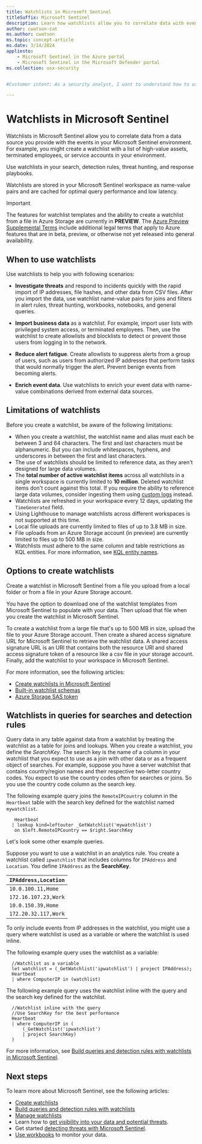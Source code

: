 ```yaml
---
title: Watchlists in Microsoft Sentinel
titleSuffix: Microsoft Sentinel
description: Learn how watchlists allow you to correlate data with events and when to use them in Microsoft Sentinel.
author: cwatson-cat
ms.author: cwatson
ms.topic: concept-article
ms.date: 3/14/2024
appliesto:
    - Microsoft Sentinel in the Azure portal
    - Microsoft Sentinel in the Microsoft Defender portal
ms.collection: usx-security


#Customer intent: As a security analyst, I want to understand how to use watchlists in Microsoft Sentinel so that I can efficiently correlate and enrich event data, reduce alert fatigue, and quickly respond to threats.

---
```


# Watchlists in Microsoft Sentinel

Watchlists in Microsoft Sentinel allow you to correlate data from a data source you provide with the events in your Microsoft Sentinel environment. For example, you might create a watchlist with a list of high-value assets, terminated employees, or service accounts in your environment.

Use watchlists in your search, detection rules, threat hunting, and response playbooks.

Watchlists are stored in your Microsoft Sentinel workspace as name-value pairs and are cached for optimal query performance and low latency.

> [!IMPORTANT]
> The features for watchlist templates and the ability to create a watchlist from a file in Azure Storage are currently in **PREVIEW**. The [Azure Preview Supplemental Terms](https://azure.microsoft.com/support/legal/preview-supplemental-terms/) include additional legal terms that apply to Azure features that are in beta, preview, or otherwise not yet released into general availability.
>

## When to use watchlists

Use watchlists to help you with following scenarios:

- **Investigate threats** and respond to incidents quickly with the rapid import of IP addresses, file hashes, and other data from CSV files. After you import the data, use watchlist name-value pairs for joins and filters in alert rules, threat hunting, workbooks, notebooks, and general queries.

- **Import business data** as a watchlist. For example, import user lists with privileged system access, or terminated employees. Then, use the watchlist to create allowlists and blocklists to detect or prevent those users from logging in to the network.

- **Reduce alert fatigue**. Create allowlists to suppress alerts from a group of users, such as users from authorized IP addresses that perform tasks that would normally trigger the alert. Prevent benign events from becoming alerts.

- **Enrich event data**. Use watchlists to enrich your event data with name-value combinations derived from external data sources.

## Limitations of watchlists

Before you create a watchlist, be aware of the following limitations:

- When you create a watchlist, the watchlist name and alias must each be between 3 and 64 characters. The first and last characters must be alphanumeric. But you can include whitespaces, hyphens, and underscores in between the first and last characters.
- The use of watchlists should be limited to reference data, as they aren't designed for large data volumes.
- The **total number of active watchlist items** across all watchlists in a single workspace is currently limited to **10 million**. Deleted watchlist items don't count against this total. If you require the ability to reference large data volumes, consider ingesting them using [custom logs](/azure/azure-monitor/agents/data-sources-custom-logs) instead.
- Watchlists are refreshed in your workspace every 12 days, updating the `TimeGenerated` field.
- Using Lighthouse to manage watchlists across different workspaces is not supported at this time.
- Local file uploads are currently limited to files of up to 3.8 MB in size.
- File uploads from an Azure Storage account (in preview) are currently limited to files up to 500 MB in size.
- Watchlists must adhere to the same column and table restrictions as KQL entities. For more information, see [KQL entity names](/azure/data-explorer/kusto/query/schema-entities/entity-names).

## Options to create watchlists

Create a watchlist in Microsoft Sentinel from a file you upload from a local folder or from a file in your Azure Storage account.

You have the option to download one of the watchlist templates from Microsoft Sentinel to populate with your data. Then upload that file when you create the watchlist in Microsoft Sentinel.  

To create a watchlist from a large file that's up to 500 MB in size, upload the file to your Azure Storage account. Then create a shared access signature URL for Microsoft Sentinel to retrieve the watchlist data. A shared access signature URL is an URI that contains both the resource URI and shared access signature token of a resource like a csv file in your storage account. Finally, add the watchlist to your workspace in Microsoft Sentinel.

For more information, see the following articles:

- [Create watchlists in Microsoft Sentinel](watchlists-create.md)
- [Built-in watchlist schemas](watchlist-schemas.md)
- [Azure Storage SAS token](../storage/common/storage-sas-overview.md#sas-token)

## Watchlists in queries for searches and detection rules

Query data in any table against data from a watchlist by treating the watchlist as a table for joins and lookups. When you create a watchlist, you define the *SearchKey*. The search key is the name of a column in your watchlist that you expect to use as a join with other data or as a frequent object of searches. For example, suppose you have a server watchlist that contains country/region names and their respective two-letter country codes. You expect to use the country codes often for searches or joins. So you use the country code column as the search key.

The following example query joins the `RemoteIPCountry` column in the `Heartbeat` table with the search key defined for the watchlist named `mywatchlist`.

  ```kusto
     Heartbeat
    | lookup kind=leftouter _GetWatchlist('mywatchlist') 
     on $left.RemoteIPCountry == $right.SearchKey
  ```

Let's look some other example queries. 

Suppose you want to use a watchlist in an analytics rule. You create a watchlist called `ipwatchlist` that includes columns for `IPAddress` and `Location`. You define `IPAddress` as the **SearchKey**.

   |`IPAddress,Location`   |
   |---------|
   |`10.0.100.11,Home`     |
   |`172.16.107.23,Work`   |
   |`10.0.150.39,Home`     |
   |`172.20.32.117,Work`   |

To only include events from IP addresses in the watchlist, you might use a query where watchlist is used as a variable or where the watchlist is used inline. 

The following example query uses the watchlist as a variable:

  ```kusto
    //Watchlist as a variable
    let watchlist = (_GetWatchlist('ipwatchlist') | project IPAddress);
    Heartbeat
    | where ComputerIP in (watchlist)
  ```

The following example query uses the watchlist inline with the query and the search key defined for the watchlist.

  ```kusto
    //Watchlist inline with the query
    //Use SearchKey for the best performance
    Heartbeat
    | where ComputerIP in ( 
        (_GetWatchlist('ipwatchlist')
        | project SearchKey)
    )
  ```

For more information, see [Build queries and detection rules with watchlists in Microsoft Sentinel](watchlists-queries.md).

## Next steps

To learn more about Microsoft Sentinel, see the following articles:

- [Create watchlists](watchlists-create.md)
- [Build queries and detection rules with watchlists](watchlists-queries.md)
- [Manage watchlists](watchlists-manage.md)
- Learn how to [get visibility into your data and potential threats](get-visibility.md).
- Get started [detecting threats with Microsoft Sentinel](./detect-threats-built-in.md).
- [Use workbooks](monitor-your-data.md) to monitor your data.
